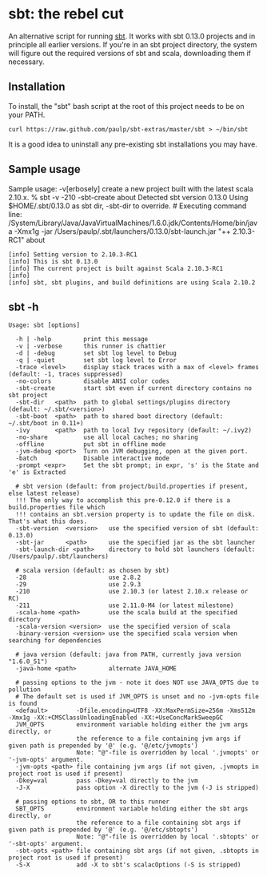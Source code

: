 sbt: the rebel cut
==================

An alternative script for running [sbt](https://github.com/sbt/sbt).
It works with sbt 0.13.0 projects and in principle all earlier versions.
If you're in an sbt project directory, the system will figure out the
required versions of sbt and scala, downloading them if necessary.

## Installation

To install, the "sbt" bash script at the root of this project needs to be on your PATH.

    curl https://raw.github.com/paulp/sbt-extras/master/sbt > ~/bin/sbt

It is a good idea to uninstall any pre-existing sbt installations you may have.

## Sample usage

Sample usage: -v[erbosely] create a new project built with the latest scala 2.10.x.
    % sbt -v -210 -sbt-create about
    Detected sbt version 0.13.0
    Using $HOME/.sbt/0.13.0 as sbt dir, -sbt-dir to override.
    # Executing command line:
    /System/Library/Java/JavaVirtualMachines/1.6.0.jdk/Contents/Home/bin/java
    -Xmx1g
    -jar
    /Users/paulp/.sbt/launchers/0.13.0/sbt-launch.jar
    "++ 2.10.3-RC1"
    about

    [info] Setting version to 2.10.3-RC1
    [info] This is sbt 0.13.0
    [info] The current project is built against Scala 2.10.3-RC1
    [info]
    [info] sbt, sbt plugins, and build definitions are using Scala 2.10.2

## sbt -h

    Usage: sbt [options]

      -h | -help         print this message
      -v | -verbose      this runner is chattier
      -d | -debug        set sbt log level to Debug
      -q | -quiet        set sbt log level to Error
      -trace <level>     display stack traces with a max of <level> frames (default: -1, traces suppressed)
      -no-colors         disable ANSI color codes
      -sbt-create        start sbt even if current directory contains no sbt project
      -sbt-dir   <path>  path to global settings/plugins directory (default: ~/.sbt/<version>)
      -sbt-boot  <path>  path to shared boot directory (default: ~/.sbt/boot in 0.11+)
      -ivy       <path>  path to local Ivy repository (default: ~/.ivy2)
      -no-share          use all local caches; no sharing
      -offline           put sbt in offline mode
      -jvm-debug <port>  Turn on JVM debugging, open at the given port.
      -batch             Disable interactive mode
      -prompt <expr>     Set the sbt prompt; in expr, 's' is the State and 'e' is Extracted

      # sbt version (default: from project/build.properties if present, else latest release)
      !!! The only way to accomplish this pre-0.12.0 if there is a build.properties file which
      !!! contains an sbt.version property is to update the file on disk.  That's what this does.
      -sbt-version  <version>   use the specified version of sbt (default: 0.13.0)
      -sbt-jar      <path>      use the specified jar as the sbt launcher
      -sbt-launch-dir <path>    directory to hold sbt launchers (default: /Users/paulp/.sbt/launchers)

      # scala version (default: as chosen by sbt)
      -28                       use 2.8.2
      -29                       use 2.9.3
      -210                      use 2.10.3 (or latest 2.10.x release or RC)
      -211                      use 2.11.0-M4 (or latest milestone)
      -scala-home <path>        use the scala build at the specified directory
      -scala-version <version>  use the specified version of scala
      -binary-version <version> use the specified scala version when searching for dependencies

      # java version (default: java from PATH, currently java version "1.6.0_51")
      -java-home <path>         alternate JAVA_HOME

      # passing options to the jvm - note it does NOT use JAVA_OPTS due to pollution
      # The default set is used if JVM_OPTS is unset and no -jvm-opts file is found
      <default>        -Dfile.encoding=UTF8 -XX:MaxPermSize=256m -Xms512m -Xmx1g -XX:+CMSClassUnloadingEnabled -XX:+UseConcMarkSweepGC
      JVM_OPTS         environment variable holding either the jvm args directly, or
                       the reference to a file containing jvm args if given path is prepended by '@' (e.g. '@/etc/jvmopts')
                       Note: "@"-file is overridden by local '.jvmopts' or '-jvm-opts' argument.
      -jvm-opts <path> file containing jvm args (if not given, .jvmopts in project root is used if present)
      -Dkey=val        pass -Dkey=val directly to the jvm
      -J-X             pass option -X directly to the jvm (-J is stripped)

      # passing options to sbt, OR to this runner
      SBT_OPTS         environment variable holding either the sbt args directly, or
                       the reference to a file containing sbt args if given path is prepended by '@' (e.g. '@/etc/sbtopts')
                       Note: "@"-file is overridden by local '.sbtopts' or '-sbt-opts' argument.
      -sbt-opts <path> file containing sbt args (if not given, .sbtopts in project root is used if present)
      -S-X             add -X to sbt's scalacOptions (-S is stripped)
